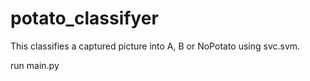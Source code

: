 # potato_classifyer
This classifies a captured picture into A, B or NoPotato using svc.svm.

run main.py

